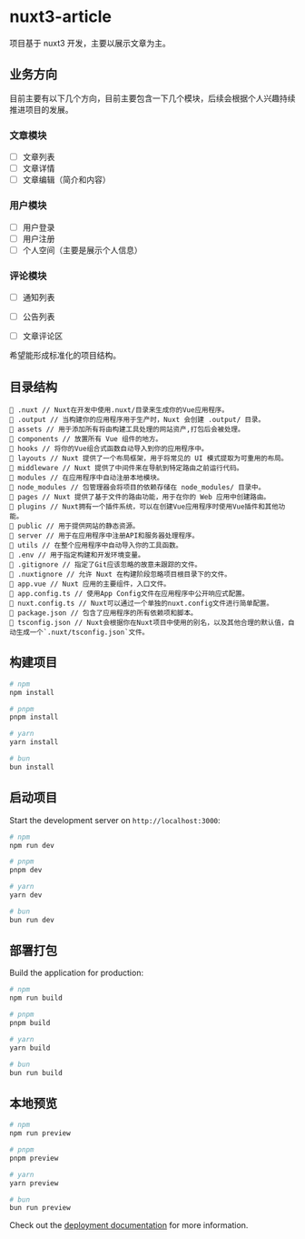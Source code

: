 # nuxt3-article

项目基于 nuxt3 开发，主要以展示文章为主。

## 业务方向

目前主要有以下几个方向，目前主要包含一下几个模块，后续会根据个人兴趣持续推进项目的发展。

### 文章模块

- [ ] 文章列表
- [ ] 文章详情
- [ ] 文章编辑（简介和内容）

### 用户模块

- [ ] 用户登录
- [ ] 用户注册
- [ ] 个人空间（主要是展示个人信息）

### 评论模块

- [ ] 通知列表
- [ ] 公告列表
- [ ] 文章评论区



希望能形成标准化的项目结构。

## 目录结构

```
📁 .nuxt // Nuxt在开发中使用.nuxt/目录来生成你的Vue应用程序。
📁 .output // 当构建你的应用程序用于生产时，Nuxt 会创建 .output/ 目录。
📁 assets // 用于添加所有将由构建工具处理的网站资产,打包后会被处理。
📁 components // 放置所有 Vue 组件的地方。
📁 hooks // 将你的Vue组合式函数自动导入到你的应用程序中。
📁 layouts // Nuxt 提供了一个布局框架，用于将常见的 UI 模式提取为可重用的布局。
📁 middleware // Nuxt 提供了中间件来在导航到特定路由之前运行代码。
📁 modules // 在应用程序中自动注册本地模块。
📁 node_modules // 包管理器会将项目的依赖存储在 node_modules/ 目录中。
📁 pages // Nuxt 提供了基于文件的路由功能，用于在你的 Web 应用中创建路由。
📁 plugins // Nuxt拥有一个插件系统，可以在创建Vue应用程序时使用Vue插件和其他功能。
📁 public // 用于提供网站的静态资源。
📁 server // 用于在应用程序中注册API和服务器处理程序。
📁 utils // 在整个应用程序中自动导入你的工具函数。
📄 .env // 用于指定构建和开发环境变量。
📄 .gitignore // 指定了Git应该忽略的故意未跟踪的文件。
📄 .nuxtignore // 允许 Nuxt 在构建阶段忽略项目根目录下的文件。
📄 app.vue // Nuxt 应用的主要组件，入口文件。
📄 app.config.ts // 使用App Config文件在应用程序中公开响应式配置。
📄 nuxt.config.ts // Nuxt可以通过一个单独的nuxt.config文件进行简单配置。
📄 package.json // 包含了应用程序的所有依赖项和脚本。
📄 tsconfig.json // Nuxt会根据你在Nuxt项目中使用的别名，以及其他合理的默认值，自动生成一个`.nuxt/tsconfig.json`文件。

```

## 构建项目

```bash
# npm
npm install

# pnpm
pnpm install

# yarn
yarn install

# bun
bun install
```

## 启动项目

Start the development server on `http://localhost:3000`:

```bash
# npm
npm run dev

# pnpm
pnpm dev

# yarn
yarn dev

# bun
bun run dev
```

## 部署打包

Build the application for production:

```bash
# npm
npm run build

# pnpm
pnpm build

# yarn
yarn build

# bun
bun run build
```

## 本地预览

```bash
# npm
npm run preview

# pnpm
pnpm preview

# yarn
yarn preview

# bun
bun run preview
```

Check out the [deployment documentation](https://nuxt.com/docs/getting-started/deployment) for more information.
